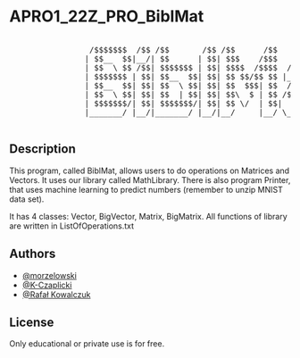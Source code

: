 # APRO1_22Z_PRO_BiblMat

<pre>

                 /$$$$$$$  /$$ /$$       /$$ /$$      /$$             /$$    
                | $$__  $$|__/| $$      | $$| $$$    /$$$            | $$    
                | $$  \ $$ /$$| $$$$$$$ | $$| $$$$  /$$$$  /$$$$$$  /$$$$$$  
                | $$$$$$$ | $$| $$__  $$| $$| $$ $$/$$ $$ |____  $$|_  $$_/  
                | $$__  $$| $$| $$  \ $$| $$| $$  $$$| $$  /$$$$$$$  | $$    
                | $$  \ $$| $$| $$  | $$| $$| $$\  $ | $$ /$$__  $$  | $$ /$$
                | $$$$$$$/| $$| $$$$$$$/| $$| $$ \/  | $$|  $$$$$$$  |  $$$$/
                |_______/ |__/|_______/ |__/|__/     |__/ \_______/   \___/  
                                                             
</pre>

## Description
This program, called BiblMat, allows users to do operations on Matrices and Vectors.
It uses our library called MathLibrary.
There is also program Printer, that uses machine learning to predict numbers (remember to unzip MNIST data set).

It has 4 classes: Vector, BigVector, Matrix, BigMatrix.
All functions of library are written in ListOfOperations.txt

## Authors

- [@morzelowski](https://github.com/morzelowski)
- [@K-Czaplicki](https://github.com/K-Czaplicki)
- [@Rafał Kowalczuk](https://gitlab-stud.elka.pw.edu.pl/rkowalcz)

## License
Only educational or private use is for free.
